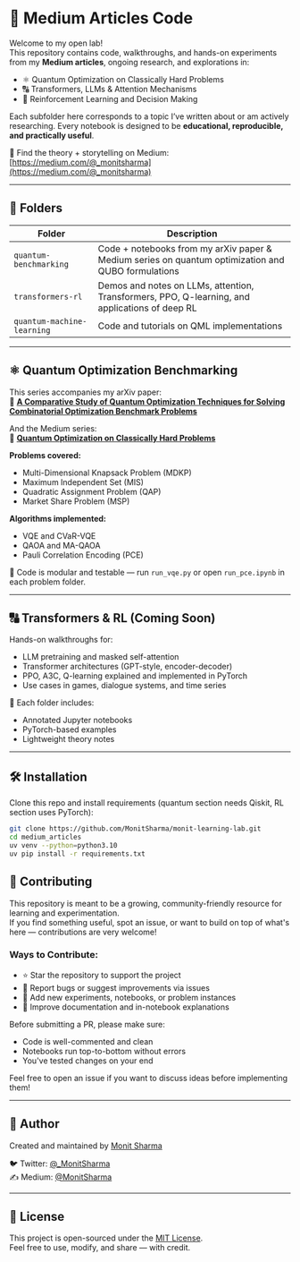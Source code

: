 # 🧠 Medium Articles Code

Welcome to my open lab!  
This repository contains code, walkthroughs, and hands-on experiments from my **Medium articles**, ongoing research, and explorations in:

- ⚛️ Quantum Optimization on Classically Hard Problems
- 🔠 Transformers, LLMs & Attention Mechanisms
- 🤖 Reinforcement Learning and Decision Making

Each subfolder here corresponds to a topic I’ve written about or am actively researching. Every notebook is designed to be **educational, reproducible, and practically useful**.

📄 Find the theory + storytelling on Medium:  
[https://medium.com/@_monitsharma](https://medium.com/@_monitsharma)

---

## 📂 Folders

| Folder                  | Description                                                                                           |
|------------------------|-------------------------------------------------------------------------------------------------------|
| `quantum-benchmarking` | Code + notebooks from my arXiv paper & Medium series on quantum optimization and QUBO formulations   |
| `transformers-rl`      | Demos and notes on LLMs, attention, Transformers, PPO, Q-learning, and applications of deep RL        |
| `quantum-machine-learning` | Code and tutorials on QML implementations|

---

## ⚛️ Quantum Optimization Benchmarking

This series accompanies my arXiv paper:  
📄 **[A Comparative Study of Quantum Optimization Techniques for Solving Combinatorial Optimization Benchmark Problems](https://arxiv.org/abs/2503.12121)**

And the Medium series:  
📰 **[Quantum Optimization on Classically Hard Problems](https://medium.com/@_MonitSharma)**

**Problems covered:**
- Multi-Dimensional Knapsack Problem (MDKP)
- Maximum Independent Set (MIS)
- Quadratic Assignment Problem (QAP)
- Market Share Problem (MSP)

**Algorithms implemented:**
- VQE and CVaR-VQE
- QAOA and MA-QAOA
- Pauli Correlation Encoding (PCE)

🧪 Code is modular and testable — run `run_vqe.py` or open `run_pce.ipynb` in each problem folder.

---

## 🔠 Transformers & RL (Coming Soon)

Hands-on walkthroughs for:
- LLM pretraining and masked self-attention
- Transformer architectures (GPT-style, encoder-decoder)
- PPO, A3C, Q-learning explained and implemented in PyTorch
- Use cases in games, dialogue systems, and time series

🧠 Each folder includes:
- Annotated Jupyter notebooks
- PyTorch-based examples
- Lightweight theory notes

---

## 🛠️ Installation

Clone this repo and install requirements (quantum section needs Qiskit, RL section uses PyTorch):

```bash
git clone https://github.com/MonitSharma/monit-learning-lab.git
cd medium_articles
uv venv --python=python3.10
uv pip install -r requirements.txt
```


## 🤝 Contributing

This repository is meant to be a growing, community-friendly resource for learning and experimentation.  
If you find something useful, spot an issue, or want to build on top of what's here — contributions are very welcome!

### Ways to Contribute:
- ⭐ Star the repository to support the project
- 🐛 Report bugs or suggest improvements via issues
- 🧪 Add new experiments, notebooks, or problem instances
- 📖 Improve documentation and in-notebook explanations

Before submitting a PR, please make sure:
- Code is well-commented and clean
- Notebooks run top-to-bottom without errors
- You've tested changes on your end

Feel free to open an issue if you want to discuss ideas before implementing them!

---

## 👤 Author

Created and maintained by [Monit Sharma](https://github.com/MonitSharma)  

🐦 Twitter: [@_MonitSharma](https://twitter.com/_MonitSharma)  
✍️ Medium: [@MonitSharma](https://medium.com/@_monitsharma)

---

## 📜 License

This project is open-sourced under the [MIT License](LICENSE).  
Feel free to use, modify, and share — with credit.
